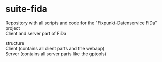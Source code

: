 # suite-fida
Repository with all scripts and code for the "Fixpunkt-Datenservice FiDa" project\
Client and server part of FiDa

structure\
Client (contains all client parts and the webapp)\
Server (contains all server parts like the gptools)
